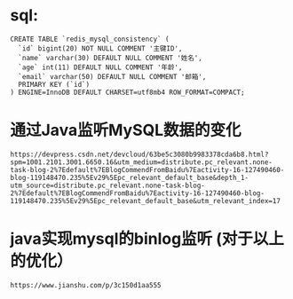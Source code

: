 # sql:
    CREATE TABLE `redis_mysql_consistency` (
      `id` bigint(20) NOT NULL COMMENT '主键ID',
      `name` varchar(30) DEFAULT NULL COMMENT '姓名',
      `age` int(11) DEFAULT NULL COMMENT '年龄',
      `email` varchar(50) DEFAULT NULL COMMENT '邮箱',
      PRIMARY KEY (`id`)
    ) ENGINE=InnoDB DEFAULT CHARSET=utf8mb4 ROW_FORMAT=COMPACT;
    
# 通过Java监听MySQL数据的变化
    https://devpress.csdn.net/devcloud/63be5c3080b9983378cda6b8.html?spm=1001.2101.3001.6650.16&utm_medium=distribute.pc_relevant.none-task-blog-2%7Edefault%7EBlogCommendFromBaidu%7Eactivity-16-127490460-blog-119148470.235%5Ev29%5Epc_relevant_default_base&depth_1-utm_source=distribute.pc_relevant.none-task-blog-2%7Edefault%7EBlogCommendFromBaidu%7Eactivity-16-127490460-blog-119148470.235%5Ev29%5Epc_relevant_default_base&utm_relevant_index=17
    
# java实现mysql的binlog监听 (对于以上的优化）
    https://www.jianshu.com/p/3c150d1aa555
    